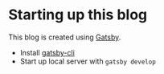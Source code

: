 # Starting up this blog

This blog is created using [Gatsby](https://www.gatsbyjs.org/).

- Install [gatsby-cli](https://www.gatsbyjs.org/docs)
- Start up local server with `gatsby develop`
